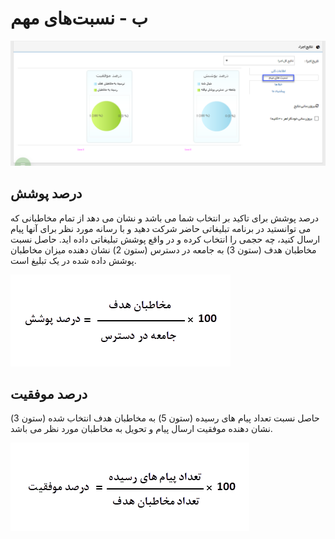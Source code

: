 # ب - نسبت‌های مهم

![](advertising-importantbalance.png)

##  درصد پوشش
درصد پوشش برای تاکید بر انتخاب شما می باشد و نشان می دهد از تمام مخاطبانی که می توانستید در برنامه تبلیغاتی حاضر شرکت دهید و با رسانه مورد نظر برای آنها پیام ارسال کنید، چه حجمی را انتخاب کرده و در واقع پوشش تبلیغاتی داده اید. حاصل نسبت مخاطبان هدف (ستون 3) به جامعه در دسترس (ستون 2) نشان دهنده میزان مخاطبان پوشش داده شده در یک تبلیغ است.


![](darsadPoshesh.png)


##  درصد موفقیت
حاصل نسبت تعداد پیام های رسیده (ستون 5) به مخاطبان هدف انتخاب شده (ستون 3) نشان دهنده موفقیت ارسال پیام و تحویل به مخاطبان مورد نظر می باشد.

![](DarsadMovafagh.png)

